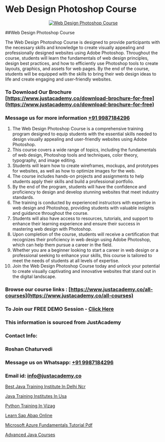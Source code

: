 # Web Design Photoshop Course

<p align="center">
  <a href="https://justacademy.co/course-detail/photoshop-training">
    <img src="https://justacademy.co/storage2/course_image/1676637576_course_image.webp" alt="Web Design Photoshop Course">
  </a>
</p>
##Web Design Photoshop Course

The Web Design Photoshop Course is designed to provide participants with the necessary skills and knowledge to create visually appealing and professionally designed websites using Adobe Photoshop. Throughout the course, students will learn the fundamentals of web design principles, design best practices, and how to efficiently use Photoshop tools to create layouts, graphics, and assets for web pages. By the end of the course, students will be equipped with the skills to bring their web design ideas to life and create engaging and user-friendly websites.
### To Download Our Brochure [https://www.justacademy.co/download-brochure-for-free](https://www.justacademy.co/download-brochure-for-free)
### Message us for more information [+91 9987184296](https://api.whatsapp.com/send?phone=919987184296)
1) The Web Design Photoshop Course is a comprehensive training program designed to equip students with the essential skills needed to design visually appealing and user-friendly websites using Adobe Photoshop.
2) This course covers a wide range of topics, including the fundamentals of web design, Photoshop tools and techniques, color theory, typography, and image editing.
3) Students will learn how to create wireframes, mockups, and prototypes for websites, as well as how to optimize images for the web.
4) The course includes hands-on projects and assignments to help students apply their skills and build a professional portfolio.
5) By the end of the program, students will have the confidence and proficiency to design and develop stunning websites that meet industry standards.
6) The training is conducted by experienced instructors with expertise in web design and Photoshop, providing students with valuable insights and guidance throughout the course.
7) Students will also have access to resources, tutorials, and support to enhance their learning experience and ensure their success in mastering web design with Photoshop.
8) Upon completion of the course, students will receive a certification that recognizes their proficiency in web design using Adobe Photoshop, which can help them pursue a career in the field.
9) Whether you are a beginner looking to start a career in web design or a professional seeking to enhance your skills, this course is tailored to meet the needs of students at all levels of expertise.
10) Join the Web Design Photoshop Course today and unlock your potential to create visually captivating and innovative websites that stand out in the digital landscape.

### Browse our course links : [https://www.justacademy.co/all-courses](https://www.justacademy.co/all-courses) 
### To Join our FREE DEMO Session - [Click Here](https://www.justacademy.co/register-for-course-demo)


### This information is sourced from JustAcademy
### Contact Info:
### Roshan Chaturvedi
### Message us on Whatsapp: [+91 9987184296](https://api.whatsapp.com/send?phone=919987184296)
### Email id: [info@justacademy.co](mailto:info@justacademy.co)
                
[Best Java Training Institute In Delhi Ncr](https://www.linkedin.com/pulse/best-java-training-institute-delhi-ncr-justacademy-bay-area-8ltoe?trackingId=jAxckRMdyIW5dRsAnzupmw%3D%3D&lipi=urn%3Ali%3Apage%3Ad_flagship3_company_admin%3BHcd7BaCMQFaWbBih5QcMnA%3D%3D)

[Java Training Institutes In Usa](https://www.linkedin.com/pulse/java-training-institutes-usa-justacademy-chicago-uhige?trackingId=hA3s8BWtYM%2FQInuL0lr%2FwQ%3D%3D&lipi=urn%3Ali%3Apage%3Ad_flagship3_company_admin%3BxzhODhyIS1OF3GFeJJCsZw%3D%3D)

[Python Training In Vizag](https://medium.com/@sagarawat89/python-training-in-vizag-ef9f39e440b5)

[Learn Sap Abap Online](https://medium.com/@mistersumit961/learn-sap-abap-online-2daa3077beb3)

[Microsoft Azure Fundamentals Tutorial Pdf](https://justacademyin.github.io/Articles/Microsoft-Azure-Fundamentals-Tutorial-Pdf)

[Advanced Java Courses](https://justacademyin.github.io/justacademy/advanced-java-courses)

